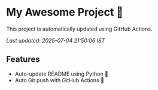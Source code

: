 # My Awesome Project 🚀

This project is automatically updated using GitHub Actions.

_Last updated: 2025-07-04 21:50:06 IST_

## Features
- Auto-update README using Python 🐍
- Auto Git push with GitHub Actions 🤖
